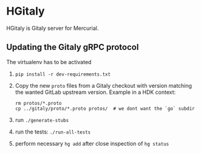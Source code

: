 # HGitaly

HGitaly is Gitaly server for Mercurial.


## Updating the Gitaly gRPC protocol

The virtualenv has to be activated

1. `pip install -r dev-requirements.txt`

2. Copy the new `proto` files from a Gitaly checkout with
   version matching the wanted GitLab upstream version.
   Example in a HDK context:

   ```
   rm protos/*.proto
   cp ../gitaly/proto/*.proto protos/  # we dont want the `go` subdir
   ```

3. run `./generate-stubs`

4. run the tests: `./run-all-tests`

5. perform necessary `hg add` after close inspection of `hg status`

